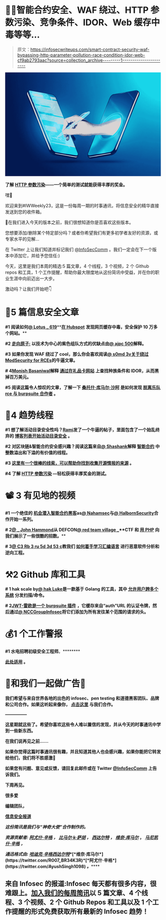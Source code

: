 # 👩‍💻智能合约安全、WAF 绕过、HTTP 参数污染、竞争条件、IDOR、Web 缓存中毒等等…

> 原文：<https://infosecwriteups.com/smart-contract-security-waf-bypassing-http-parameter-pollution-race-condition-idor-web-cf9ab2793aac?source=collection_archive---------1----------------------->

![](img/ce2b89537b20fb8042715f6b090b2946.png)

**了解** [**HTTP 参数污染**](https://twitter.com/sec_r0/status/1565746733878898688?t=yv5y8aJRuBWLtCE1ZjJDhQ&s=19)**——一个简单的测试就能获得丰厚的奖金。**

嘿👋

欢迎来到#IWWeekly23，这是一份每周一期的时事通讯，将信息安全的精华直接发送到您的收件箱。

🤔在我们进入今天的版本之前，我们很想知道你是否喜欢这些版本。

您想要添加/删除某个特定部分吗？或者你希望我们有更多初学者友好的资源，或专家水平的见解…

在 Twitter 上让我们知道并标记我们 [@InfoSecComm](https://twitter.com/InfoSecComm) 。我们一定会在下一个版本中添加它，并给予您信任:)

今天，这里是我们本周的精选:5 篇文章，4 个线程，3 个视频，2 个 Github repos 和工具，1 个工作提醒，帮助你最大限度地从这份简讯中受益，并在你的职业生涯中向前迈出一大步。

激动吗？让我们开始吧👇

# 📝5 篇信息安全文章

**#1 阅读如何**[**@ Lotus _ 619**](https://twitter.com/Lotus_619)**[**在 Hubspot**](https://med-mahmoudi26.medium.com/saving-more-than-100-000-website-from-a-watering-hole-attack-a22f63a37f94) **发现网页缓存中毒，安全保护 10 万多个网站。****

****#2** [**走向原子:**](https://ajpc500.github.io/talks/Blue-Team-Con-Going-Atomic/) **以技术为中心的紫色组队方式的优缺点由**[**@ ajpc 500**](https://twitter.com/ajpc500)**解释。****

****#3 如果你发现 WAF 绕过了 cool，那么你会喜欢阅读**[**@ s0md 3v**](https://twitter.com/s0md3v?lang=en)**[**关于绕过 ModSecurity for RCEs**](https://s0md3v.github.io/blog/modsecurity-rce-bypass)**的牛逼文章。******

******# 4**[**Monish Basaniwal**](https://link.medium.com/xvdV8KW32sb)**解释** [**通过在礼品卡网站**](https://monish-basaniwal.medium.com/the-million-dollar-hack-8163892bfe2f) **上查找种族条件和 IDOR，从而黑掉百万美元。******

******#5 阅读这篇令人惊叹的文章，了解一下** [**桑托什·库马尔·沙阿**](https://twitter.com/killmongar1996) **是如何发现** [**脱离乐队 rce 与 burpsuite 合作者**](https://notifybugme.medium.com/out-of-bond-remote-code-execution-rce-on-de-nederlandsche-bank-n-v-with-burp-suite-collaborator-2ce50260e2e4) **。******

# ****🧵4 趋势线程****

******#1 想了解活动目录安全性吗？**[**Rami**](https://twitter.com/drunkrhin0)**发了一个牛逼的帖子，里面包含了一个始乱终弃的** [**博客列表开始活动目录安全**](https://twitter.com/drunkrhin0/status/1564757368168099840?t=XD76G3cjmqMRNUb-3tWaoQ&s=19) **。******

******#2 对区块链&智能合约安全感兴趣？阅读这篇来自**[**@ Shashank**](https://twitter.com/cyberboyIndia/)**解释** [**智能合约**](https://twitter.com/cyberboyIndia/status/1564953200494489600?t=U3oddUElXCfYBFfimyKFiw&s=19) **中整数溢出和下溢的有价值的线程。******

******#3** [**这里有一个很棒的线索，可以帮助你找到收集开源情报的来源**](https://twitter.com/AseemShrey/status/1565333159180484608?t=Bwh-MEbbFi5g07Xq-tE8GA&s=19) **。******

******#4 了解** [**HTTP 参数污染**](https://twitter.com/sec_r0/status/1565746733878898688?t=yv5y8aJRuBWLtCE1ZjJDhQ&s=19) **—轻松获得丰厚奖金的测试。******

# ****📽️ 3 有见地的视频****

******#1 一个绝佳的** [**机会潜入智能合约黑客**](https://www.youtube.com/watch?v=DUdVA8rQKPg)**as**[**@ Nahamsec**](https://twitter.com/NahamSec)**与**[**@ HalbornSecurity**](https://twitter.com/HalbornSecurity)**合作开始一系列。******

******# 2**[**@ _ John Hammond**](https://twitter.com/_JohnHammond)**从 DEFCON**[**@ red team village _**](https://twitter.com/RedTeamVillage_)**CTF 和** [**用 PHP**](https://youtu.be/zK4VsJp3WGQ) **向我们展示了一些很酷的招数。******

******# 3**[**@ C3 Rb 3 ru 5d 3d 53 c**](https://twitter.com/c3rb3ru5d3d53c)**教我们** [**如何着手学习汇编语言**](https://www.youtube.com/watch?v=lFtxYgKooPI) **进行恶意软件分析和逆向工程。******

# ****⚒️2 Github 库和工具****

******# 1 hak scale by**[**@ hak Luke**](https://twitter.com/hakluke)**是一款基于 Golang 的工具，其中** [**允许用户跨多个系统**](https://github.com/hakluke/hakscale) **分发扫描/命令。******

******# 2**[**JWT-雷欧是一个 burpsuite 插件**](https://github.com/nccgroup/jwt-reauth) **，它缓存来自“auth”URL 的认证令牌，然后通过**[**@ NCCGroupInfosec**](https://twitter.com/nccgroupinfosec)**将它们添加为所有发往某个范围的请求的头。******

# ****💰1 个工作警报****

******#1 水电招聘初级安全工程师**[](https://jobs.hydro.com/job/Jaipur-Junior-Security-Engineer/845739801/)****。********

****[**此处适用**](https://jobs.hydro.com/job/Jaipur-Junior-Security-Engineer/845739801/) **。******

# ****💸和我们一起做广告💸****

******我们希望与来自世界各地的出色的 infosec、pen testing 和道德黑客团队、品牌和公司合作。如果这听起来像你，** [**点击这里**](https://docs.google.com/forms/d/e/1FAIpQLSfb_v6aVoJUpKBcrEV7HgoZ8FL20QWUFDTWTkxZjQHp5UEhiA/viewform) **与我们合作。******

******—————******

****这星期就这些了。希望你喜欢这些令人难以置信的发现，并从今天的时事通讯中学到一些新东西。****

******在我们说再见之前……******

****如果你觉得这篇时事通讯很有趣，并且知道其他人也会感兴趣，如果你能把它转发给他们，我们将不胜感激📨****

****如果您有问题、意见或反馈，请回复此邮件或在 Twitter [@InfoSecComm](https://twitter.com/InfoSecComm) 上告诉我们。****

****下周再见。****

****很多爱****

****编辑团队，****

****[信息安全报道](https://infosecwriteups.com/)****

*****这份简讯是我们与“神奇大使”合作制作的。*****

*****资源贡献者:* [*阿尤什·辛格*](https://twitter.com/AyushSingh1098) *，* [*比马尔·k·萨胡*](https://twitter.com/srb1mal) *，* [*西达尔特*](https://twitter.com/illucist_) *，* [*维奈·库马尔*](https://twitter.com/R007_BR34K3R) ， [*马尼凯什·辛格*](https://twitter.com/X71n0?t=WYKqmnE22AY_ZAq73FeCOA&s=09) *，*[](https://twitter.com/NikhilMemane09)****

******通迅格式由:* [*哈迪克·辛格*](https://twitter.com/Kxddah?t=_Ghby7u5rNBfUxzzjEZUUw&s=09)*[*西达尔特*](https://twitter.com/illucist_)*[*维奈·库马尔*](https://twitter.com/R007_BR34K3R)*[*阿尤什·辛格*](https://twitter.com/AyushSingh1098) *。*********

## ******来自 Infosec 的报道:Infosec 每天都有很多内容，很难跟上。[加入我们的每周简讯](https://weekly.infosecwriteups.com/)以 5 篇文章、4 个线程、3 个视频、2 个 Github Repos 和工具以及 1 个工作提醒的形式免费获取所有最新的 Infosec 趋势！******